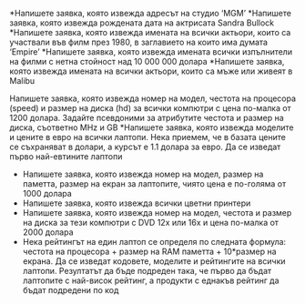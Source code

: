 *Напишете заявка, която извежда адресът на студио ‘MGM’
*Напишете заявка, която извежда рождената дата на актрисата Sandra Bullock
*Напишете заявка, която извежда имената на всички актьори, които са участвали
във филм през 1980, в заглавието на които има думата ‘Empire’
*Напишете заявка, която извежда имената всички изпълнители на филми с нетна
стойност над 10 000 000 долара
*Напишете заявка, която извежда имената на всички актьори, които са мъже или
живеят в Malibu


Напишете заявка, която извежда номер на модел, честота на процесора (speed) и
размер на диска (hd) за всички компютри с цена по-малка от 1200 долара.
Задайте псевдоними за атрибутите честота и размер на диска, съответно MHz и
GB
*Напишете заявка, която извежда моделите и цените в евро на всички лаптопи.
Нека приемем, че в базата цените се съхраняват в долари, а курсът е 1.1 долара
за евро. Да се изведат първо най-евтините лаптопи
* Напишете заявка, която извежда номер на модел, размер на паметта, размер на
екран за лаптопите, чиято цена е по-голяма от 1000 долара
* Напишете заявка, която извежда всички цветни принтери
* Напишете заявка, която извежда номер на модел, честота и размер на диска за
тези компютри с DVD 12x или 16x и цена по-малка от 2000 долара
* Нека рейтингът на един лаптоп се определя по следната формула: честота на
процесора + размер на RAM паметта + 10*размер на екрана. Да се изведат
кодовете, моделите и рейтингите на всички лаптопи. Резултатът да бъде
подреден така, че първо да бъдат лаптопите с най-висок рейтинг, а продукти с
еднакъв рейтинг да бъдат подредени по код
